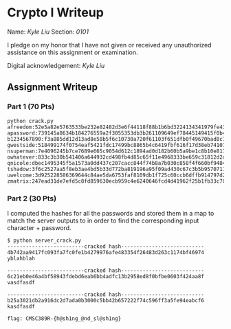 # Crypto I Writeup

Name: *Kyle Liu*
Section: *0101*

I pledge on my honor that I have not given or received any unauthorized
assistance on this assignment or examination.

Digital acknowledgement: *Kyle Liu*

## Assignment Writeup

### Part 1 (70 Pts)
```
python crack.py 
afreedom:52e5a82e5763533be232e82482d3e6f44118f88b1b6bd3224134341979fe43cc
apassword:739145a8634b184276559a2f3055353db3b261109649ef78445149415f0b4dee
b1234567890:f3a885dd12d13ad8e58b5f6c10730a720f61103f651dfb0f49670bad8c7305d5
gwestside:518499174f0754eaf5421fdc17499bc8865b4c6419fbf616f17d38eb741073aa
nsuperman:7e4096245b7ce7689e665c9054d612c1894ad0d182b60b5a9be1c8b10e817306
owhatever:833c3b30b541406a644932cd498fb4d85c65f11e4968333be659c31812d2d6be
qnicole:dbec1495345f5a1573a0dd437c207cacc844f74b8a7b030c858f4f660bf9484f
tshadow:3f6c2527aa5f8eb3ae4bd5b33d772ba819196a95f09ad430c67c3b5b9570711e
uwelcome:3d925228586369644c84ae5da6753faf8109db1f725c60ccb6dffb914797d289
zmatrix:247ead31de7efd5c8fd859630ecb959c4e6240646fcd4d41962f25b1fb33c702
```

### Part 2 (30 Pts)
I computed the hashes for all the passwords and stored them in a map to match the server outputs to in order to find the corresponding input character + password. 
```
$ python server_crack.py 
-------------------------cracked hash---------------------------
4b742aa9417fc093fa7fc0fe1b4279976afe483354f26483d263c1174bf46974
yblahblah

-------------------------cracked hash---------------------------
6c21eb0e46a4bf58943fdebd6eab6bb4adfc13b2958ed8f0bfbe0603f424aa8f
vasdfasdf

-------------------------cracked hash---------------------------
b25a3021db2a916dc2d7ada0b3000c5bb42b657222f74c596ff3a5fe94eabcf6
kasdfasdf

flag: CMSC389R-{h@sh1ng_@nd_sl@sh1ng}
```